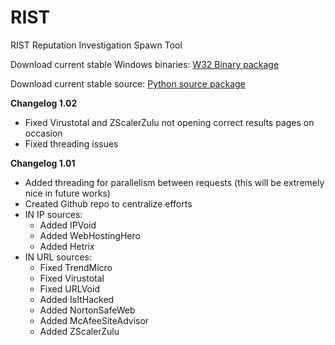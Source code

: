 # RIST
RIST Reputation Investigation Spawn Tool

Download current stable Windows binaries:
[W32 Binary package](../RIST_1.02.12312015.binary.w32.rar?raw=true)

Download current stable source:
[Python source package](../RIST_1.02.12312015.source.python27.rar?raw=true)


**Changelog 1.02**
* Fixed Virustotal and ZScalerZulu not opening correct results pages on occasion
* Fixed threading issues


**Changelog 1.01**
* Added threading for parallelism between requests  (this will be extremely nice in future works)
* Created Github repo to centralize efforts
* IN IP sources:
  * Added IPVoid
  * Added WebHostingHero
  * Added Hetrix
* IN URL sources:
  * Fixed TrendMicro
  * Fixed Virustotal
  * Fixed URLVoid
  * Added IsItHacked
  * Added NortonSafeWeb
  * Added McAfeeSiteAdvisor
  * Added ZScalerZulu
